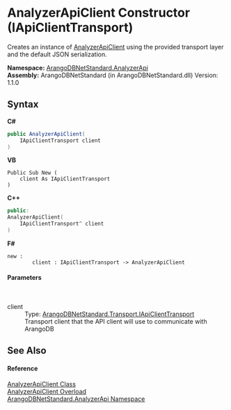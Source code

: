 # AnalyzerApiClient Constructor (IApiClientTransport)
 

Creates an instance of <a href="fe268bc6-745d-8618-0cbb-dc42b03b94a1">AnalyzerApiClient</a> using the provided transport layer and the default JSON serialization.

**Namespace:**&nbsp;<a href="f48ee31e-1647-0102-266d-cd4a9dbda16e">ArangoDBNetStandard.AnalyzerApi</a><br />**Assembly:**&nbsp;ArangoDBNetStandard (in ArangoDBNetStandard.dll) Version: 1.1.0

## Syntax

**C#**<br />
``` C#
public AnalyzerApiClient(
	IApiClientTransport client
)
```

**VB**<br />
``` VB
Public Sub New ( 
	client As IApiClientTransport
)
```

**C++**<br />
``` C++
public:
AnalyzerApiClient(
	IApiClientTransport^ client
)
```

**F#**<br />
``` F#
new : 
        client : IApiClientTransport -> AnalyzerApiClient
```


#### Parameters
&nbsp;<dl><dt>client</dt><dd>Type: <a href="195ac3ac-9de2-b86f-d7e0-b5076c107a46">ArangoDBNetStandard.Transport.IApiClientTransport</a><br />Transport client that the API client will use to communicate with ArangoDB</dd></dl>

## See Also


#### Reference
<a href="fe268bc6-745d-8618-0cbb-dc42b03b94a1">AnalyzerApiClient Class</a><br /><a href="9a00493e-aa31-ccc1-edf1-dfcd9bdf96cf">AnalyzerApiClient Overload</a><br /><a href="f48ee31e-1647-0102-266d-cd4a9dbda16e">ArangoDBNetStandard.AnalyzerApi Namespace</a><br />